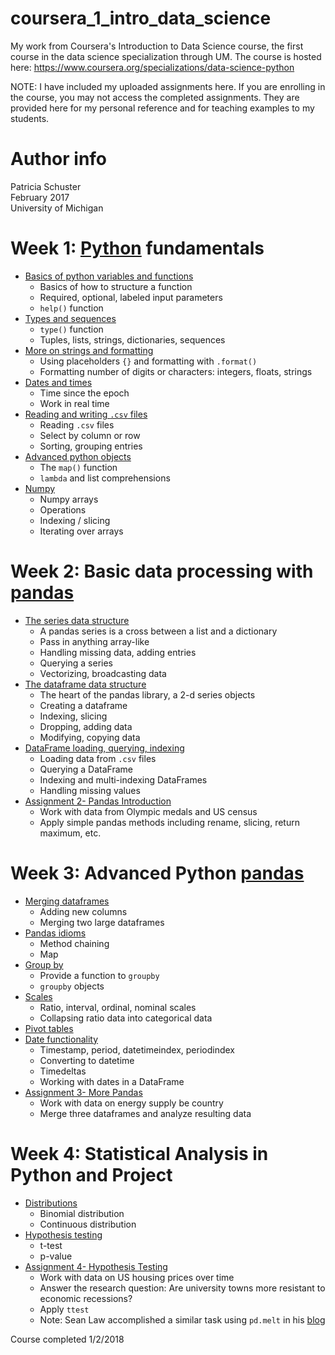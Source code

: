 # coursera_1_intro_data_science
My work from Coursera's Introduction to Data Science course, the first course in the data science specialization through UM. The course is hosted here: <https://www.coursera.org/specializations/data-science-python>

NOTE: I have included my uploaded assignments here. If you are enrolling in the course, you may not access the completed assignments. They are provided here for my personal reference and for teaching examples to my students. 

# Author info  
Patricia Schuster  
February 2017  
University of Michigan

# Week 1: [Python](https://www.python.org/) fundamentals

* [Basics of python variables and functions](week_1/basic_python_functions.ipynb)
  * Basics of how to structure a function
  * Required, optional, labeled input parameters
  * `help()` function
* [Types and sequences](week_1/types_and_sequences.ipynb)
  * `type()` function
  * Tuples, lists, strings, dictionaries, sequences
* [More on strings and formatting](week_1/more_on_strings_formatting.ipynb)
  * Using placeholders `{}` and formatting with `.format()`
  * Formatting number of digits or characters: integers, floats, strings
* [Dates and times](week_1/dates_and_times.ipynb)
  * Time since the epoch
  * Work in real time
* [Reading and writing `.csv` files](week_1/reading_writing_csv.ipynb)
  * Reading `.csv` files
  * Select by column or row
  * Sorting, grouping entries
* [Advanced python objects](week_1/advanced_python_objects_map_lambda.ipynb)
  * The `map()` function
  * `lambda` and list comprehensions
* [Numpy](week_1/numpy.ipynb)
  * Numpy arrays
  * Operations
  * Indexing / slicing
  * Iterating over arrays
  
# Week 2: Basic data processing with [pandas](http://pandas.pydata.org/)

* [The series data structure](week_2/series_data_structure.ipynb)
  * A pandas series is a cross between a list and a dictionary
  * Pass in anything array-like
  * Handling missing data, adding entries
  * Querying a series
  * Vectorizing, broadcasting data
* [The dataframe data structure](week_2/dataframe_data_structure.ipynb)
  * The heart of the pandas library, a 2-d series objects
  * Creating a dataframe
  * Indexing, slicing
  * Dropping, adding data
  * Modifying, copying data
* [DataFrame loading, querying, indexing](week_2/dataframe_loading_querying_indexing.ipynb)
  * Loading data from `.csv` files
  * Querying a DataFrame
  * Indexing and multi-indexing DataFrames
  * Handling missing values
* [Assignment 2- Pandas Introduction](week_2/Assignment_2.ipynb)
  * Work with data from Olympic medals and US census
  * Apply simple pandas methods including rename, slicing, return maximum, etc.
  
# Week 3: Advanced Python [pandas](http://pandas.pydata.org/)

* [Merging dataframes](week_3/merging_dataframes.ipynb)
  * Adding new columns
  * Merging two large dataframes
* [Pandas idioms](week_3/idiomatic_pandas.ipynb)
  * Method chaining
  * Map 
* [Group by](week_3/groupby.ipynb)
  * Provide a function to `groupby`
  * `groupby` objects
* [Scales](week_3/scales.ipynb)
  * Ratio, interval, ordinal, nominal scales
  * Collapsing ratio data into categorical data
* [Pivot tables](week_3/pivot_tables.ipynb)
* [Date functionality](week_3/date_functionality.ipynb)
  * Timestamp, period, datetimeindex, periodindex
  * Converting to datetime
  * Timedeltas
  * Working with dates in a DataFrame
* [Assignment 3- More Pandas](week_3/Assignment_3.ipynb)
  * Work with data on energy supply be country
  * Merge three dataframes and analyze resulting data

# Week 4: Statistical Analysis in Python and Project

* [Distributions](week_4/distributions.ipynb)
  * Binomial distribution
  * Continuous distribution
* [Hypothesis testing](week_4/hypothesis_testing.ipynb)
  * t-test
  * p-value
* [Assignment 4- Hypothesis Testing](week_4/Assignment_4.ipynb)
  * Work with data on US housing prices over time
  * Answer the research question: Are university towns more resistant to economic recessions?
  * Apply `ttest`
  * Note: Sean Law accomplished a similar task using `pd.melt` in his [blog](http://seanlaw.github.io/2017/12/27/im-melting/)
  
Course completed 1/2/2018